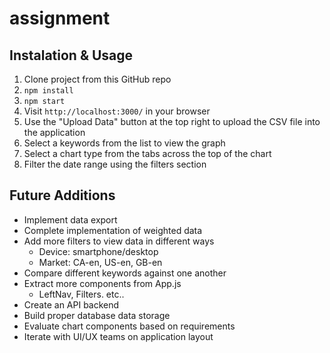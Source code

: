# assignment


## Instalation & Usage

1. Clone project from this GitHub repo
1. `npm install`
1. `npm start`
1. Visit `http://localhost:3000/` in your browser
1. Use the "Upload Data" button at the top right to upload the CSV file into the application
1. Select a keywords from the list to view the graph
1. Select a chart type from the tabs across the top of the chart
1. Filter the date range using the filters section

## Future Additions

* Implement data export
* Complete implementation of weighted data
* Add more filters to view data in different ways
  * Device: smartphone/desktop
  * Market: CA-en, US-en, GB-en
* Compare different keywords against one another
* Extract more components from App.js
  * LeftNav, Filters. etc..
* Create an API backend
* Build proper database data storage
* Evaluate chart components based on requirements
* Iterate with UI/UX teams on application layout
